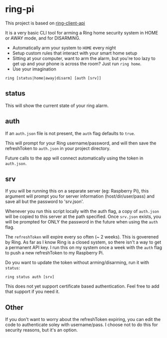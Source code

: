 # ring-pi

This project is based on [ring-client-api](https://www.npmjs.com/package/ring-client-api)

It is a very basic CLI tool for arming a Ring home security system in HOME or AWAY mode, and for DISARMING.

- Automatically arm your system to `HOME` every night
- Setup custom rules that interact with your smart home setup
- Sitting at your computer, want to arm the alarm, but you're too lazy to get up and your phone is across the room?  Just run `ring home`.
- Use your imagination

`ring [status|home|away|disarm] [auth [srv]]`

## status
This will show the current state of your ring alarm.

## auth
If an `auth.json` file is not present, the `auth` flag defaults to `true`.

This will prompt for your Ring username/password, and will then save the refreshToken to `auth.json` in your project directory.

Future calls to the app will connect automatically using the token in `auth.json`.

## srv
If you will be running this on a separate server (eg: Raspberry Pi), this argument will prompt you for server information (host/dir/user/pass) and save all but the password to 'srv.json'.

Whenever you run this script locally with the auth flag, a copy of `auth.json` will be copied to this server at the path specified.  Once `srv.json` exists, you will be prompted for ONLY the password in the future when using the `auth` flag.

The `refreshToken` will expire every so often (~ 2 weeks).  This is goverened by Ring.  As far as I know Ring is a closed system, so there isn't a way to get a permanent API key.  I run this on my system once a week with the `auth` flag to push a new refreshToken to my Raspberry Pi.

Do you want to update the token without arming/disarming, run it with `status`:
```
ring status auth [srv]
```

This does not yet support certificate based authentication.  Feel free to add that support if you need it.

## Other
If you don't want to worry about the refreshToken expiring, you can edit the code to authenticate soley with username/pass.  I choose not to do this for security reasons, but it's an option.